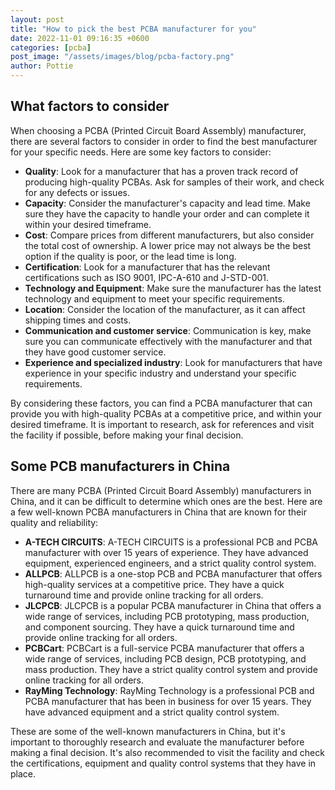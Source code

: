 ```yaml
---
layout: post
title: "How to pick the best PCBA manufacturer for you"
date: 2022-11-01 09:16:35 +0600
categories: [pcba]
post_image: "/assets/images/blog/pcba-factory.png"
author: Pottie
---
```


## What factors to consider

When choosing a PCBA (Printed Circuit Board Assembly) manufacturer, there are several factors to consider in order to find the best manufacturer for your specific needs. Here are some key factors to consider:

- **Quality**: Look for a manufacturer that has a proven track record of producing high-quality PCBAs. Ask for samples of their work, and check for any defects or issues.
- **Capacity**: Consider the manufacturer's capacity and lead time. Make sure they have the capacity to handle your order and can complete it within your desired timeframe.
- **Cost**: Compare prices from different manufacturers, but also consider the total cost of ownership. A lower price may not always be the best option if the quality is poor, or the lead time is long.
- **Certification**: Look for a manufacturer that has the relevant certifications such as ISO 9001, IPC-A-610 and J-STD-001.
- **Technology and Equipment**: Make sure the manufacturer has the latest technology and equipment to meet your specific requirements.
- **Location**: Consider the location of the manufacturer, as it can affect shipping times and costs.
- **Communication and customer service**: Communication is key, make sure you can communicate effectively with the manufacturer and that they have good customer service.
- **Experience and specialized industry**: Look for manufacturers that have experience in your specific industry and understand your specific requirements.

By considering these factors, you can find a PCBA manufacturer that can provide you with high-quality PCBAs at a competitive price, and within your desired timeframe. It is important to research, ask for references and visit the facility if possible, before making your final decision.

## Some PCB manufacturers in China

There are many PCBA (Printed Circuit Board Assembly) manufacturers in China, and it can be difficult to determine which ones are the best. Here are a few well-known PCBA manufacturers in China that are known for their quality and reliability:

- **A-TECH CIRCUITS**: A-TECH CIRCUITS is a professional PCB and PCBA manufacturer with over 15 years of experience. They have advanced equipment, experienced engineers, and a strict quality control system.
- **ALLPCB**: ALLPCB is a one-stop PCB and PCBA manufacturer that offers high-quality services at a competitive price. They have a quick turnaround time and provide online tracking for all orders.
- **JLCPCB**: JLCPCB is a popular PCBA manufacturer in China that offers a wide range of services, including PCB prototyping, mass production, and component sourcing. They have a quick turnaround time and provide online tracking for all orders.
- **PCBCart**: PCBCart is a full-service PCBA manufacturer that offers a wide range of services, including PCB design, PCB prototyping, and mass production. They have a strict quality control system and provide online tracking for all orders.
- **RayMing Technology**: RayMing Technology is a professional PCB and PCBA manufacturer that has been in business for over 15 years. They have advanced equipment and a strict quality control system.

These are some of the well-known manufacturers in China, but it's important to thoroughly research and evaluate the manufacturer before making a final decision. It's also recommended to visit the facility and check the certifications, equipment and quality control systems that they have in place.
